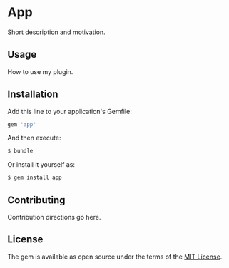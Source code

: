 # App
Short description and motivation.

## Usage
How to use my plugin.

## Installation
Add this line to your application's Gemfile:

```ruby
gem 'app'
```

And then execute:
```bash
$ bundle
```

Or install it yourself as:
```bash
$ gem install app
```

## Contributing
Contribution directions go here.

## License
The gem is available as open source under the terms of the [MIT License](https://opensource.org/licenses/MIT).
